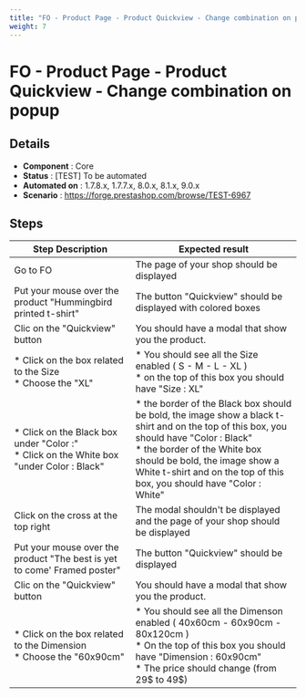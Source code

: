 ```yaml
---
title: "FO - Product Page - Product Quickview - Change combination on popup"
weight: 7
---
```


# FO - Product Page - Product Quickview - Change combination on popup
## Details
* **Component** : Core
* **Status** : [TEST] To be automated
* **Automated on** : 1.7.8.x, 1.7.7.x, 8.0.x, 8.1.x, 9.0.x
* **Scenario** : https://forge.prestashop.com/browse/TEST-6967

## Steps
| Step Description | Expected result |
| ----- | ----- |
| Go to FO | The page of your shop should be displayed |
| Put your mouse over the product "Hummingbird printed t-shirt" | The button "Quickview" should be displayed with colored boxes |
| Clic on the "Quickview" button | You should have a modal that show you the product. |
| * Click on the box related to the Size<br> * Choose the "XL" | * You should see all the Size enabled ( S - M - L - XL )<br> * on the top of this box you should have "Size : XL" |
| * Click on the Black box under "Color :" <br> * Click on the White box "under Color : Black" | * the border of the Black box should be bold, the image show a black t-shirt and on the top of this box, you should have "Color : Black"<br> * the border of the White box should be bold, the image show a White t-shirt and on the top of this box, you should have "Color : White" |
| Click on the cross at the top right | The modal shouldn't be displayed and the page of your shop should be displayed |
| Put your mouse over the product "The best is yet to come' Framed poster" | The button "Quickview" should be displayed |
| Clic on the "Quickview" button | You should have a modal that show you the product. |
| * Click on the box related to the Dimension<br> * Choose the "60x90cm" | * You should see all the Dimenson enabled ( 40x60cm - 60x90cm - 80x120cm )<br> * On the top of this box you should have "Dimension : 60x90cm"<br> * The price should change (from 29$ to 49$) |
